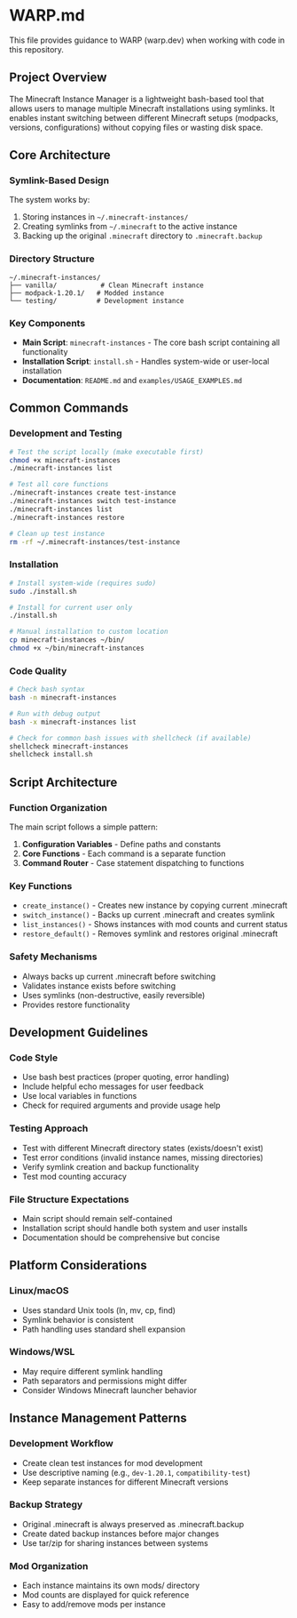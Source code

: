 # WARP.md

This file provides guidance to WARP (warp.dev) when working with code in this repository.

## Project Overview

The Minecraft Instance Manager is a lightweight bash-based tool that allows users to manage multiple Minecraft installations using symlinks. It enables instant switching between different Minecraft setups (modpacks, versions, configurations) without copying files or wasting disk space.

## Core Architecture

### Symlink-Based Design
The system works by:
1. Storing instances in `~/.minecraft-instances/`
2. Creating symlinks from `~/.minecraft` to the active instance
3. Backing up the original `.minecraft` directory to `.minecraft.backup`

### Directory Structure
```
~/.minecraft-instances/
├── vanilla/           # Clean Minecraft instance
├── modpack-1.20.1/   # Modded instance
└── testing/          # Development instance
```

### Key Components
- **Main Script**: `minecraft-instances` - The core bash script containing all functionality
- **Installation Script**: `install.sh` - Handles system-wide or user-local installation
- **Documentation**: `README.md` and `examples/USAGE_EXAMPLES.md`

## Common Commands

### Development and Testing
```bash
# Test the script locally (make executable first)
chmod +x minecraft-instances
./minecraft-instances list

# Test all core functions
./minecraft-instances create test-instance
./minecraft-instances switch test-instance
./minecraft-instances list
./minecraft-instances restore

# Clean up test instance
rm -rf ~/.minecraft-instances/test-instance
```

### Installation
```bash
# Install system-wide (requires sudo)
sudo ./install.sh

# Install for current user only
./install.sh

# Manual installation to custom location
cp minecraft-instances ~/bin/
chmod +x ~/bin/minecraft-instances
```

### Code Quality
```bash
# Check bash syntax
bash -n minecraft-instances

# Run with debug output
bash -x minecraft-instances list

# Check for common bash issues with shellcheck (if available)
shellcheck minecraft-instances
shellcheck install.sh
```

## Script Architecture

### Function Organization
The main script follows a simple pattern:
1. **Configuration Variables** - Define paths and constants
2. **Core Functions** - Each command is a separate function
3. **Command Router** - Case statement dispatching to functions

### Key Functions
- `create_instance()` - Creates new instance by copying current .minecraft
- `switch_instance()` - Backs up current .minecraft and creates symlink
- `list_instances()` - Shows instances with mod counts and current status
- `restore_default()` - Removes symlink and restores original .minecraft

### Safety Mechanisms
- Always backs up current .minecraft before switching
- Validates instance exists before switching
- Uses symlinks (non-destructive, easily reversible)
- Provides restore functionality

## Development Guidelines

### Code Style
- Use bash best practices (proper quoting, error handling)
- Include helpful echo messages for user feedback
- Use local variables in functions
- Check for required arguments and provide usage help

### Testing Approach
- Test with different Minecraft directory states (exists/doesn't exist)
- Test error conditions (invalid instance names, missing directories)
- Verify symlink creation and backup functionality
- Test mod counting accuracy

### File Structure Expectations
- Main script should remain self-contained
- Installation script should handle both system and user installs
- Documentation should be comprehensive but concise

## Platform Considerations

### Linux/macOS
- Uses standard Unix tools (ln, mv, cp, find)
- Symlink behavior is consistent
- Path handling uses standard shell expansion

### Windows/WSL
- May require different symlink handling
- Path separators and permissions might differ
- Consider Windows Minecraft launcher behavior

## Instance Management Patterns

### Development Workflow
- Create clean test instances for mod development
- Use descriptive naming (e.g., `dev-1.20.1`, `compatibility-test`)
- Keep separate instances for different Minecraft versions

### Backup Strategy
- Original .minecraft is always preserved as .minecraft.backup
- Create dated backup instances before major changes
- Use tar/zip for sharing instances between systems

### Mod Organization
- Each instance maintains its own mods/ directory
- Mod counts are displayed for quick reference
- Easy to add/remove mods per instance